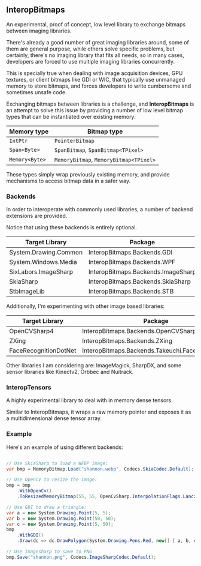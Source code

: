 ## InteropBitmaps

An experimental, proof of concept, low level library to exchange bitmaps
between imaging libraries.

There's already a good number of great imaging libraries around, some
of them are general purpose, while others solve specific problems,
but certainly, there's no imaging library that fits all needs, so in
many cases, developers are forced to use multiple imaging libraries
concurrently.

This is specially true when dealing with image acquisition devices,
GPU textures, or client bitmaps like GDI or WIC,
that typically use unmanaged memory to store bitmaps, and forces
developers to write cumbersome and sometimes unsafe code.

Exchanging bitmaps between libraries is a challenge, and __InteropBitmaps__
is an attempt to solve this issue by providing a number of low level
bitmap types that can be instantiated over existing memory:

|Memory type|Bitmap type|
|-|-|
|`IntPtr`|`PointerBitmap`|
|`Span<Byte>`|`SpanBitmap`, `SpanBitmap<TPixel>`|
|`Memory<Byte>`|`MemoryBitmap`, `MemoryBitmap<TPixel>`|

These types simply wrap previously existing memory, and provide mechanisms
to access bitmap data in a safer way.

### Backends

In order to interoperate with commonly used libraries, a number of
backend extensions are provided.

Notice that using these backends is entirely optional.

|Target Library|Package|
|-|-|
|System.Drawing.Common|InteropBitmaps.Backends.GDI|
|System.Windows.Media|InteropBitmaps.Backends.WPF|
|SixLabors.ImageSharp|InteropBitmaps.Backends.ImageSharp|
|SkiaSharp|InteropBitmaps.Backends.SkiaSharp|
|StbImageLib|InteropBitmaps.Backends.STB|

Additionally, I'm experimenting with other image based
libraries:

|Target Library|Package|
|-|-|
|OpenCVSharp4|InteropBitmaps.Backends.OpenCVSharp4|
|ZXing|InteropBitmaps.Backends.ZXing|
|FaceRecognitionDotNet|InteropBitmaps.Backends.Takeuchi.FaceRecognition|

Other libraries I am considering are: ImageMagick, SharpDX,
and some sensor libraries like Kinectv2, Orbbec and Nuitrack.

### InteropTensors

A highly experimental library to deal with in memory dense tensors.

Similar to InteropBitmaps, it wraps a raw memory pointer and exposes it
as a multidimensional dense tensor array.

### Example

Here's an example of using different backends:

```c#

// Use SkiaSharp to load a WEBP image:
var bmp = MemoryBitmap.Load("shannon.webp", Codecs.SkiaCodec.Default);

// Use OpenCV to resize the image:
bmp = bmp
    .WithOpenCv()
    .ToResizedMemoryBitmap(55, 55, OpenCvSharp.InterpolationFlags.Lanczos4)

// Use GDI to draw a triangle:
var a = new System.Drawing.Point(5, 5);
var b = new System.Drawing.Point(50, 50);
var c = new System.Drawing.Point(5, 50);        
bmp
    .WithGDI()
    .Draw(dc => dc.DrawPolygon(System.Drawing.Pens.Red, new[] { a, b, c }));

// Use Imagesharp to save to PNG
bmp.Save("shannon.png", Codecs.ImageSharpCodec.Default);

```








